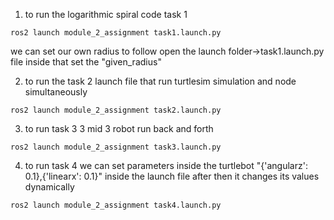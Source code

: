 1) to run the logarithmic spiral code task 1
```
ros2 launch module_2_assignment task1.launch.py 
```
we can set our own radius to follow open the launch folder->task1.launch.py file inside that set the "given_radius"

2) to run the task 2
launch file that run turtlesim simulation and node simultaneously
```
ros2 launch module_2_assignment task2.launch.py 
```
3) to run task 3
3 mid 3 robot run back and forth
```
ros2 launch module_2_assignment task3.launch.py 
```

4) to run task 4
we can set parameters inside the turtlebot "{'angularz': 0.1},{'linearx': 0.1}" inside the launch file 
after then it changes its values dynamically
```
ros2 launch module_2_assignment task4.launch.py 
```